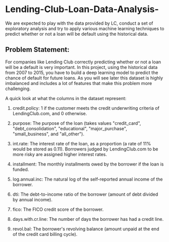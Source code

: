 # Lending-Club-Loan-Data-Analysis-
 We are expected to play with the data provided by LC, conduct a set of exploratory analysis and try to apply various machine learning techniques to predict whether or not a loan will be default using the historical data.

## Problem Statement:

For companies like Lending Club correctly predicting whether or not a loan will be a default is very important. In this project, using the historical data from 2007 to 2015, you have to build a deep learning model to predict the chance of default for future loans. As you will see later this dataset is highly imbalanced and includes a lot of features that make this problem more challenging.

A quick look at what the columns in the dataset represent:

1. credit.policy: 1 if the customer meets the credit underwriting criteria of LendingClub.com, and 0 otherwise.

2. purpose: The purpose of the loan (takes values "credit_card", "debt_consolidation", "educational", "major_purchase", "small_business", and "all_other").

3. int.rate: The interest rate of the loan, as a proportion (a rate of 11% would be stored as 0.11). Borrowers judged by LendingClub.com to be more risky are assigned higher interest rates.

4. installment: The monthly installments owed by the borrower if the loan is funded.

5. log.annual.inc: The natural log of the self-reported annual income of the borrower.

6. dti: The debt-to-income ratio of the borrower (amount of debt divided by annual income).

7. fico: The FICO credit score of the borrower.

8. days.with.cr.line: The number of days the borrower has had a credit line.

9. revol.bal: The borrower's revolving balance (amount unpaid at the end of the credit card billing cycle).
